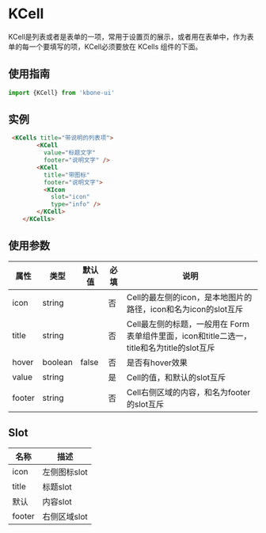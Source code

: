 # KCell

KCell是列表或者是表单的一项，常用于设置页的展示，或者用在表单中，作为表单的每一个要填写的项，KCell必须要放在 KCells 组件的下面。

## 使用指南

```js
import {KCell} from 'kbone-ui'
```

## 实例

```html
 <KCells title="带说明的列表项">
        <KCell
          value="标题文字"
          footer="说明文字" />
        <KCell
          title="带图标"
          footer="说明文字">
          <KIcon
            slot="icon"
            type="info" />
        </KCell>
    </KCells>
```
<KCellsDemo></KCellsDemo>

## 使用参数

| 属性 | 类型 | 默认值 | 必填 | 说明 |
| ---- | ---- | ------ | -------- | ---- |
| icon | string |  | 否 | Cell的最左侧的icon，是本地图片的路径，icon和名为icon的slot互斥 |
| title | string |  | 否 | Cell最左侧的标题，一般用在 Form 表单组件里面，icon和title二选一，title和名为title的slot互斥 |
| hover | boolean | false | 否 | 是否有hover效果 |
| value | string |  | 是 | Cell的值，和默认的slot互斥 |
| footer | string |  | 否 | Cell右侧区域的内容，和名为footer的slot互斥 |


## Slot
| 名称 | 描述 |
| ---- | ---- |
| icon | 左侧图标slot |
| title | 标题slot |
| 默认 | 内容slot |
| footer | 右侧区域slot |


